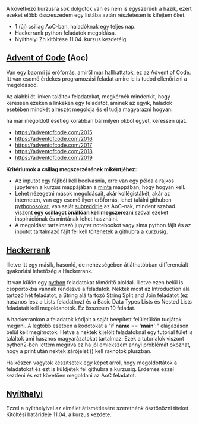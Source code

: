 A következő kurzusra sok dolgotok van és nem is egyszerűek a házik, ezért ezeket előbb összeszedem egy listába aztán részletesen is kifejtem őket. 
- 1 (új) csillag AoC-ban, haladóknak egy teljes nap.
- Hackerrank python feladatok megoldása.
- Nyílthelyi Zh kitöltése 11.04. kurzus kezdetéig.

## [Advent of Code](https://adventofcode.com) (Aoc)

Van egy baormi jó erőforrás, amiről már hallhattatok, ez az Advent of Code. 
Itt van csomó érdekes programozási feladat amire le is tudod ellenőrizni a megoldásod. 

Az alábbi öt linken találtok feladatokat, 
megkérnék mindenkit, hogy keressen ezeken a linkeken egy feladatot,
aminek az egyik, 
haladók esetében mindkét alrészét megoldja és el tudja magyarázni hogyan:

ha már megoldott esetleg korábban bármilyen okból egyet, keressen újat.

- https://adventofcode.com/2015
- https://adventofcode.com/2016
- https://adventofcode.com/2017
- https://adventofcode.com/2018
- https://adventofcode.com/2019

**Kritériumok a csillag megszerzésének mikéntjéhez:**
- Az inputot egy fájlból kell beolvasnia, erre van egy példa a rajkos jupyteren
 a kurzus mappájában a [minta](https://rajk.uni-corvinus.hu/jhub/user/rajkjupyter/tree/notebooks/prog1-2020s/minta#notebooks) mappában, hogy hogyan kell.
- Lehet nézegetni mások megoldásait, akár kollégistákét, akár az interneten,
  van egy csomó ilyen erőforrás, lehet találni githubon 
  [pythonosokat](https://github.com/madacoo/advent_of_code_2017),
  van saját [subredditje](https://www.reddit.com/r/adventofcode/) az AoC-nak,
  mindent szabad. viszont **egy csillagot önállóan kell megszerezni**
  szóval ezeket inspirációnak és mintának lehet használni.
- A megoldást tartalmazó jupyter notebookot vagy sima python fájlt
  és az inputot tartalmazó fájlt fel kell töltenetek a githubra a kurzusig.
  
## [Hackerrank](https://www.hackerrank.com/dashboard) 

Illetve itt egy másik, hasonló, 
de nehézségében átláthatóbban differenciált gyakorlási lehetőség a Hackerrank.

Itt van külön egy [python](https://www.hackerrank.com/domains/python) feladatokat tömörítő aloldal. 
Illetve ezen belül is csoportokba vannak rendezve a feladatok. Nektek most az Introduction alá tartozó hét feladatot, a String alá tartozó String Split and Join feladatot (ez hasznos lesz a Lists feladathoz) és a Basic Data Types Lists és Nested Lists feladatait kell megoldanotok. Ez összesen 10 feladat. 

A hackerrankon a feladatok kódjait a saját beépített felületükön tudjátok megírni.
A legtöbb esetben a kódotokat a "if __name__ == '__main__':" elágazáson belül kell megírnotok.
Illetve a nektek kijelölt feladatoknál egy tutorial fület is találtok ami hasznos magyarázatokat tartalmaz.
Ezek a tutorialok viszont python2-ben lettem megírva ez ha jól emlékszem annyi problémát okozhat, hogy a print után nektek zárójelet () kell raknotok pluszban.

Ha készen vagytok készítsetek egy képet arról, hogy megoldottátok a feladatokat és ezt is küldjétek fel githubra a kurzusig.
Érdemes ezzel kezdeni és ezt követően megoldani az AoC feladatot.

## [Nyílthelyi](https://docs.google.com/forms/d/e/1FAIpQLSeOWTZbJUrvUzYnHqi4HJFhD3q0m8t3dblG9XgqT4Xbrkp6Aw/viewform?usp=sf_link)
Ezzel a nyílthelyivel az elmélet átismétlésére szeretnénk ösztönözni titeket. Kitöltési határideje 11.04. a kurzus kezdete.
